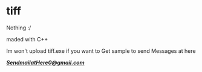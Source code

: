 # tiff
Nothing :/

maded with C++

Im won't upload tiff.exe if you want to Get sample to send Messages at here

***SendmailatHere0@gmail.com***
